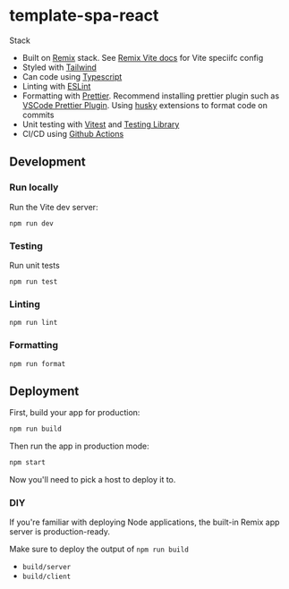 # template-spa-react

Stack

- Built on [Remix](https://remix.run/docs) stack. See [Remix Vite docs](https://remix.run/docs/en/main/guides/vite) for Vite speciifc config
- Styled with [Tailwind](https://tailwindcss.com/)
- Can code using [Typescript](https://typescriptlang.org/)
- Linting with [ESLint](https://eslint.org/)
- Formatting with [Prettier](https://prettier.io/). Recommend installing prettier plugin such as [VSCode Prettier Plugin](https://marketplace.visualstudio.com/items?itemName=esbenp.prettier-vscode). Using [husky](https://github.com/typicode/husky) extensions to format code on commits
- Unit testing with [Vitest](https://vitest.dev/) and [Testing Library](https://testing-library.com/)
- CI/CD using [Github Actions](https://docs.github.com/en/actions)

## Development

### Run locally

Run the Vite dev server:

```shellscript
npm run dev
```

### Testing

Run unit tests

```shellscript
npm run test
```

### Linting

```shellscript
npm run lint
```

### Formatting

```shellscript
npm run format
```

## Deployment

First, build your app for production:

```sh
npm run build
```

Then run the app in production mode:

```sh
npm start
```

Now you'll need to pick a host to deploy it to.

### DIY

If you're familiar with deploying Node applications, the built-in Remix app server is production-ready.

Make sure to deploy the output of `npm run build`

- `build/server`
- `build/client`
